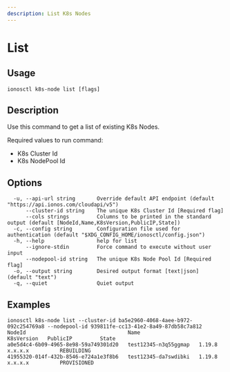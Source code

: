```yaml
---
description: List K8s Nodes
---
```


# List

## Usage

```text
ionosctl k8s-node list [flags]
```

## Description

Use this command to get a list of existing K8s Nodes.

Required values to run command:

* K8s Cluster Id
* K8s NodePool Id

## Options

```text
  -u, --api-url string       Override default API endpoint (default "https://api.ionos.com/cloudapi/v5")
      --cluster-id string    The unique K8s Cluster Id [Required flag]
      --cols strings         Columns to be printed in the standard output (default [NodeId,Name,K8sVersion,PublicIP,State])
  -c, --config string        Configuration file used for authentication (default "$XDG_CONFIG_HOME/ionosctl/config.json")
  -h, --help                 help for list
      --ignore-stdin         Force command to execute without user input
      --nodepool-id string   The unique K8s Node Pool Id [Required flag]
  -o, --output string        Desired output format [text|json] (default "text")
  -q, --quiet                Quiet output
```

## Examples

```text
ionosctl k8s-node list --cluster-id ba5e2960-4068-4aee-b972-092c254769a8 --nodepool-id 939811fe-cc13-41e2-8a49-87db58c7a812 
NodeId                                 Name                   K8sVersion   PublicIP         State
a0e5d4c4-6b09-4965-8e98-59a749301d20   test12345-n3q55ggmap   1.19.8       x.x.x.x          REBUILDING
41955320-014f-432b-8546-e724a1e3f8b6   test12345-da7swdibki   1.19.8       x.x.x.x          PROVISIONED
```

